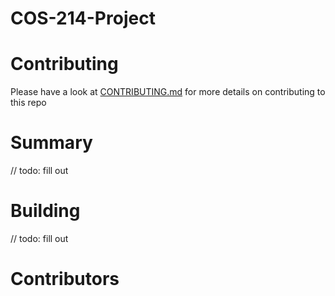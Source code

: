 # COS-214-Project

# Contributing
Please have a look at <a href="https://github.com/waveyboym/COS-214-Project/blob/main/CONTRIBUTING.md">CONTRIBUTING.md</a> for more details on contributing to this repo

# Summary
// todo: fill out

# Building
// todo: fill out

# Contributors
